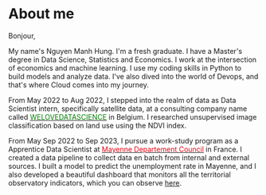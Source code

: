 # About me

Bonjour, 

My name's Nguyen Manh Hung. I'm a fresh graduate. I have a Master's degree in Data Science, Statistics and Economics. I work at the intersection of economics and machine learning. I use my coding skills in Python to build models and analyze data. I've also dived into the world of Devops, and that's where Cloud comes into my journey.

From May 2022 to Aug 2022, I stepped into the realm of data as Data Scientist intern, specifically satellite data, at a consulting company name called [<span style="color:Green">WELOVEDATASCIENCE</span>](https://welovedatascience.com/) in Belgium. I researched unsupervised image classification based on land use using the NDVI index.

From May Sep 2022 to Sep 2023, I pursue a work-study program as a Apprentice Data Scientist at [<span style="color:#E30613">Mayenne Departement Council</span>](https://data.lamayenne.fr/pages/home/) in France. I created a data pipeline to collect data en batch from internal and external sources. I built a model to predict the unemployment rate in Mayenne, and I also developed a beautiful dashboard that monitors all the territorial observatory indicators, which you can observe [here](https://data.lamayenne.fr/pages/observatoire/#population-emploi-logement-revenus).

